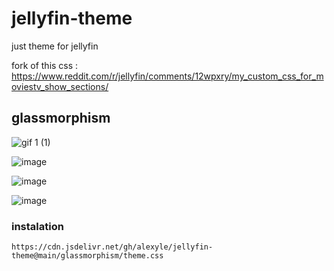 # jellyfin-theme

just theme for jellyfin

fork of this css : https://www.reddit.com/r/jellyfin/comments/12wpxry/my_custom_css_for_moviestv_show_sections/

## glassmorphism

![gif 1 (1)](https://github.com/alexyle/jellyfin-theme/assets/53535044/b46cfbe5-8f02-4a7e-bedd-0e00aa8d474c)


![image](https://github.com/alexyle/jellyfin-theme/assets/53535044/fdf4ad37-5cd5-4f94-985f-196143d8daf8)


![image](https://github.com/alexyle/jellyfin-theme/assets/53535044/024a3f5f-f19d-4ad2-825c-23353e630223)


![image](https://github.com/alexyle/jellyfin-theme/assets/53535044/a7b851a6-303f-4489-a7bc-6362a92e0d0a)


### instalation


```
https://cdn.jsdelivr.net/gh/alexyle/jellyfin-theme@main/glassmorphism/theme.css
```
